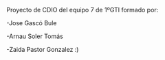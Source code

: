 Proyecto de CDIO del equipo 7 de 1ºGTI formado por:

-Jose Gascó Bule

-Arnau Soler Tomás 

-Zaida Pastor Gonzalez :)

